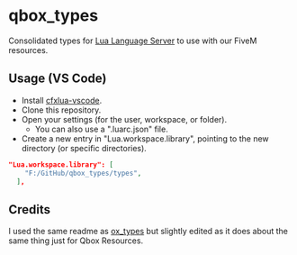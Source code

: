 # qbox_types

Consolidated types for [Lua Language Server](https://github.com/LuaLS/lua-language-server) to use with our FiveM resources.

## Usage (VS Code)

- Install [cfxlua-vscode](https://marketplace.visualstudio.com/items?itemName=overextended.cfxlua-vscode).
- Clone this repository.
- Open your settings (for the user, workspace, or folder).
  - You can also use a ".luarc.json" file.
- Create a new entry in "Lua.workspace.library", pointing to the new directory (or specific directories).

```json
"Lua.workspace.library": [
    "F:/GitHub/qbox_types/types",
  ],
```
## Credits
I used the same readme as [ox_types](https://github.com/overextended/ox_types) but slightly edited as it does about the same thing just for Qbox Resources.